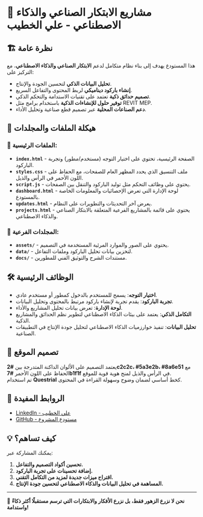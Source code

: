# 🚀 مشاريع الابتكار الصناعي والذكاء الاصطناعي - علي الخطيب

## 🏗️ نظرة عامة
هذا المستودع يهدف إلى بناء نظام متكامل لدعم **الابتكار الصناعي والذكاء الاصطناعي**، مع التركيز على:
- **تحليل البيانات الذكي** لتحسين الجودة والإنتاج.
- **إنشاء باركود ديناميكي** لربط المحتوى والتفاعل السريع.
- **تصميم حدائق ذكية** تعتمد على تقنيات الاستدامة والتحكم الذكي.
- **توفير حلول للإنشاءات الذكية** باستخدام برامج مثل REVIT MEP.
- **دعم الصناعات المحلية** عبر تصميم قطع صناعية وتحليل الأداء.

## 📂 هيكلة الملفات والمجلدات

### 🔑 الملفات الرئيسية:
- **`index.html`** - الصفحة الرئيسية، تحتوي على اختيار التوجه (مستخدم/مطور) وتجربة الباركود.
- **`styles.css`** - ملف التنسيق الذي يحدد المظهر العام للصفحات، مع الحفاظ على اللون الأحمر في الرأس والذيل.
- **`script.js`** - يحتوي على وظائف التحكم مثل توليد الباركود والتنقل بين الصفحات.
- **`dashboard.html`** - لوحة الإدارة التي تعرض الإحصائيات والمعلومات الخاصة بالمستودع.
- **`updates.html`** - يعرض آخر التحديثات والتطويرات على النظام.
- **`projects.html`** - يحتوي على قائمة بالمشاريع الفرعية المتعلقة بالابتكار الصناعي والذكاء الاصطناعي.

### 📂 المجلدات الفرعية:
- **`assets/`** - يحتوي على الصور والموارد المرئية المستخدمة في التصميم.
- **`data/`** - لتخزين بيانات تحليل الباركود وملفات التفاعل.
- **`docs/`** - مستندات الشرح والتوثيق الفني للمطورين.

## 🛠️ الوظائف الرئيسية
- **اختيار التوجه**: يسمح للمستخدم بالدخول كمطور أو مستخدم عادي.
- **تجربة الباركود**: يقدم تجربة لإنشاء باركود مرتبط بالمحتوى وتحليل البيانات.
- **لوحة الإدارة**: تعرض بيانات تحليل المشاريع والأداء.
- **التكامل الذكي**: يعتمد على بيئات الذكاء الاصطناعي لتطوير نظم الحدائق والمشاريع الذكية.
- **تحليل البيانات**: تنفيذ خوارزميات الذكاء الاصطناعي لتحليل جودة الإنتاج في التطبيقات الصناعية.

## 🎨 تصميم الموقع
يعتمد التصميم على الألوان الداكنة المتدرجة بين **#2c2c2c، #5a3e2b، #8a6e51** مع الحفاظ على اللون الأحمر **#7b1f1f** في الرأس والذيل لمنح هوية قوية للموقع.  
تم استخدام **Questrial** كخط أساسي لضمان وضوح وسهولة القراءة في المحتوى.

## 🔗 الروابط المفيدة
- [LinkedIn - علي الخطيب](https://www.linkedin.com/in/ali-khateeb)
- [GitHub - مستودع المشروع](https://github.com/Ali-Khateeb)

## 💡 كيف تساهم؟
يمكنك المشاركة عبر:
1. **تحسين أكواد التصميم والتفاعل.**
2. **إضافة تحسينات على تجربة الباركود.**
3. **اقتراح ميزات جديدة لمزيد من التكامل التقني.**
4. **المساهمة في تحليل البيانات والذكاء الاصطناعي لتحسين جودة الإنتاج.**

---

🚀 **نحن لا نزرع الزهور فقط، بل نزرع الأفكار والابتكارات التي ترسم مستقبلًا أكثر ذكاءً واستدامة!**  
